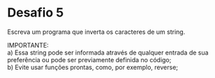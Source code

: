 # Desafio 5
Escreva um programa que inverta os caracteres de um string.

IMPORTANTE:  
a) Essa string pode ser informada através de qualquer entrada de sua preferência ou pode ser previamente definida no código;  
b) Evite usar funções prontas, como, por exemplo, reverse;
